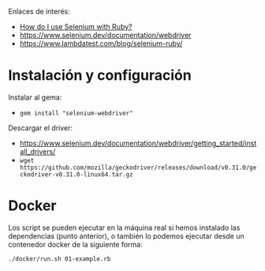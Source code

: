 
Enlaces de interés:
* [How do I use Selenium with Ruby?](https://www.tutorialspoint.com/how-do-i-use-selenium-with-ruby)
* https://www.selenium.dev/documentation/webdriver
* https://www.lambdatest.com/blog/selenium-ruby/

# Instalación y configuración

Instalar al gema:
* `gem install "selenium-webdriver"`

Descargar el driver:
* https://www.selenium.dev/documentation/webdriver/getting_started/install_drivers/
* `wget https://github.com/mozilla/geckodriver/releases/download/v0.31.0/geckodriver-v0.31.0-linux64.tar.gz`

# Docker 

Los script se pueden ejecutar en la máquina real si hemos instalado las dependencias (punto anterior), o
también lo podemos ejecutar desde un contenedor docker de la siguiente forma:

```bash
./docker/run.sh 01-example.rb
```

